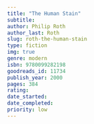 ```yaml
---
title: "The Human Stain"
subtitle: 
author: Philip Roth
author_last: Roth
slug: roth-the-human-stain
type: fiction
img: true
genre: modern
isbn: 9780099282198
goodreads_id: 11734
publish_year: 2000
pages: 384
rating: 
date_started:
date_completed:
priority: low
---
```

